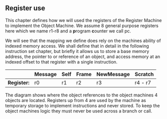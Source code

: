 ## Register use

This chapter defines how we will used the registers of the Register Machine to implement the Object Machine.
We assume 8 general purpose registers here which we name r1-r8 and a **p**rogram **c**ounter we call pc.

We will see that the mapping we define does rely on the machines ability of indexed memory access. We shall define that in detail in the following instruction set chapter, but briefly it allows us to store a base memory address, the pointer to or reference of an object, and access memory at an indexed offset to that register with a single instruction.

|  | Message| Self| Frame| NewMessage | Scratch |
| ---| --- | --- | --- | --- | --- |
| **Register:** | r0 | r1 | r2 | r3 | r4 - r7|

The diagram shows where the object references to the object machines 4 objects are located. Registers up from 4 are used by the machine as temporary storage to implement instructions and never stored. To keep the object machines logic they must never be used across a branch or call.

